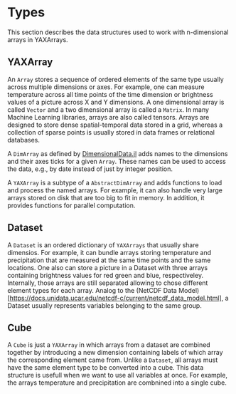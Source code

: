 # Types

This section describes the data structures used to work with n-dimensional arrays in YAXArrays.

## YAXArray

An `Array` stores a sequence of ordered elements of the same type usually across multiple dimensions or axes.
For example, one can measure temperature across all time points of the time dimension or brightness values of a picture across X and Y dimensions.
A one dimensional array is called `Vector` and a two dimensional array is called a `Matrix`.
In many Machine Learning libraries, arrays are also called tensors.
Arrays are designed to store dense spatial-temporal data stored in a grid, whereas a collection of sparse points is usually stored in data frames or relational databases.

A `DimArray` as defined by [DimensionalData.jl](https://rafaqz.github.io/DimensionalData.jl/dev/) adds names to the dimensions and their axes ticks for a given `Array`.
These names can be used to access the data, e.g., by date instead of just by integer position.

A `YAXArray` is a subtype of a `AbstractDimArray` and adds functions to load and process the named arrays.
For example, it can also handle very large arrays stored on disk that are too big to fit in memory.
In addition, it provides functions for parallel computation.

## Dataset

A `Dataset` is an ordered dictionary of `YAXArrays` that usually share dimensios.
For example, it can bundle arrays storing temperature and precipitation that are measured at the same time points and the same locations.
One also can store a picture in a Dataset with three arrays containing brightness values for red green and blue, respectiveley.
Internally, those arrays are still separated allowing to chose different element types for each array.
Analog to the (NetCDF Data Model)[https://docs.unidata.ucar.edu/netcdf-c/current/netcdf_data_model.html], a Dataset usually represents variables belonging to the same group.

## Cube 

A `Cube` is just a `YAXArray` in which arrays from a dataset are combined together by introducing a new dimension containing labels of which array the corresponding element came from.
Unlike a `Dataset`, all arrays must have the same element type to be converted into a cube.
This data structure is usefull when we want to use all variables at once.
For example, the arrays temperature and precipitation are combnined into a single cube.